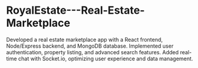 # RoyalEstate---Real-Estate-Marketplace
Developed a real estate marketplace app with a React frontend, Node/Express backend, and MongoDB database. Implemented user authentication, property listing, and advanced search features. Added real-time chat with Socket.io, optimizing user experience and data management.
